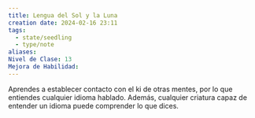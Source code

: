```yaml
---
title: Lengua del Sol y la Luna
creation date: 2024-02-16 23:11
tags:
  - state/seedling
  - type/note
aliases: 
Nivel de Clase: 13
Mejora de Habilidad:
---
```

Aprendes a establecer contacto con el ki de otras mentes, por lo que entiendes cualquier idioma
hablado. Además, cualquier criatura capaz de entender un idioma puede comprender lo que dices.






